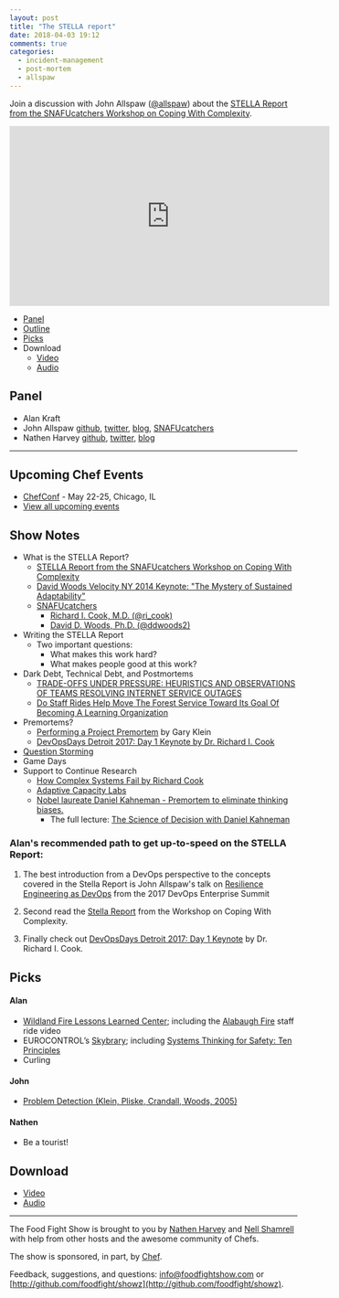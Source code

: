 ```yaml
---
layout: post
title: "The STELLA report"
date: 2018-04-03 19:12
comments: true
categories:
  - incident-management
  - post-mortem
  - allspaw
---
```


Join a discussion with John Allspaw ([@allspaw](https://twitter.com/allspaw)) about the [STELLA Report from the SNAFUcatchers Workshop on Coping With Complexity](http://stella.report/).

<iframe width="560" height="315" src="https://www.youtube.com/embed/DyfZ7QlffI4" frameborder="0" gesture="media" allow="encrypted-media" allowfullscreen></iframe>

* [Panel](/2018/04/stella-report.html#panel)
* [Outline](/2018/04/stella-report.html#outline)
* [Picks](/2018/04/stella-report.html#picks)
* Download
  * [Video](http://youtu.be/DyfZ7QlffI4)
  * [Audio](http://traffic.libsyn.com/foodfight/FFS119.mp3)

Panel<a name="panel"></a>
-----

* Alan Kraft
* John Allspaw [github](https://github.com/jallspaw), [twitter](https://twitter.com/allspaw), [blog](https://medium.com/@allspaw/), [SNAFUcatchers](https://www.snafucatchers.com/)
* Nathen Harvey [github](http://github.com/nathenharvey), [twitter](http://twitter.com/nathenharvey), [blog](http://nathenharvey.com)

-------

## Upcoming Chef Events

* [ChefConf](https://chefconf.chef.io/) - May 22-25, Chicago, IL
* [View all upcoming events](https://events.chef.io/)

## Show Notes

* What is the STELLA Report?
  * [STELLA Report from the SNAFUcatchers Workshop on Coping With Complexity](http://stella.report)
  * [David Woods Velocity NY 2014 Keynote: "The Mystery of Sustained Adaptability"](https://www.youtube.com/watch?v=7STcaWjJoww)
  * [SNAFUcatchers](https://www.snafucatchers.com/)
    * [Richard I. Cook, M.D. (@ri_cook)](https://twitter.com/ri_cook)
    * [David D. Woods, Ph.D. (@ddwoods2)](https://twitter.com/ddwoods2)
* Writing the STELLA Report    
  * Two important questions:
    * What makes this work hard?
    * What makes people good at this work?
* Dark Debt, Technical Debt, and Postmortems
  * [TRADE-OFFS UNDER PRESSURE: HEURISTICS AND OBSERVATIONS OF TEAMS RESOLVING INTERNET SERVICE OUTAGES](http://lup.lub.lu.se/luur/download?func=downloadFile&recordOId=8084520&fileOId=8084521)
  * [Do Staff Rides Help Move The Forest Service Toward Its Goal Of Becoming A Learning Organization](https://lup.lub.lu.se/student-papers/search/publication/5463899)
* Premortems?
  * [Performing a Project Premortem](https://hbr.org/2007/09/performing-a-project-premortem) by Gary Klein
  * [DevOpsDays Detroit 2017: Day 1 Keynote by Dr. Richard I. Cook](https://www.youtube.com/watch?v=4jRqtciRQds)
* [Question Storming](https://experiencinginformation.com/2011/11/02/questionstorming-framing-the-problem/)
* Game Days
* Support to Continue Research
  * [How Complex Systems Fail by Richard Cook](http://web.mit.edu/2.75/resources/random/How%20Complex%20Systems%20Fail.pdf)
  * [Adaptive Capacity Labs](http://www.adaptivecapacitylabs.com/)
  * [Nobel laureate Daniel Kahneman - Premortem to eliminate thinking biases.](https://www.youtube.com/watch?v=MzTNMalfyhM)
    * The full lecture:  [The Science of Decision with Daniel Kahneman](https://www.youtube.com/watch?v=VJFxVdq-hYg)


### Alan's recommended path to get up-to-speed on the STELLA Report:

1. The best introduction from a DevOps perspective to the concepts covered in the Stella Report is John Allspaw's talk on [Resilience Engineering as DevOps](https://www.youtube.com/watch?v=xA5U85LSk0M) from the 2017 DevOps Enterprise Summit

2. Second read the [Stella Report](http://stella.report) from the Workshop on Coping With Complexity.

3. Finally check out [DevOpsDays Detroit 2017: Day 1 Keynote](https://www.youtube.com/watch?v=4jRqtciRQds) by Dr. Richard I. Cook.

Picks<a name="picks"></a>
-----

#### Alan

* [Wildland Fire Lessons Learned Center](https://www.wildfirelessons.net/home); including the [Alabaugh Fire](https://ed.ted.com/on/PhJ2SX9U) staff ride video
* EUROCONTROL’s [Skybrary](https://www.skybrary.aero/index.php/Main_Page); including [Systems Thinking for Safety: Ten Principles](https://www.skybrary.aero/index.php/Toolkit:Systems_Thinking_for_Safety:_Ten_Principles)
* Curling

#### John

* [Problem Detection (Klein, Pliske, Crandall, Woods, 2005)](https://www.researchgate.net/publication/220579480_Problem_detection)

#### Nathen

* Be a tourist!

Download
--------

* [Video](http://youtu.be/DyfZ7QlffI4)
* [Audio](http://traffic.libsyn.com/foodfight/FFS119.mp3)

<hr />

The Food Fight Show is brought to you by [Nathen Harvey](https://twitter.com/nathenharvey) and [Nell Shamrell](https://twitter.com/nellshamrell) with help from other hosts and the awesome community of Chefs.

The show is sponsored, in part, by [Chef](http://www.chef.io).

Feedback, suggestions, and questions:  [info@foodfightshow.com](mailto:info@foodfightshow.com) or  [http://github.com/foodfight/showz](http://github.com/foodfight/showz).

